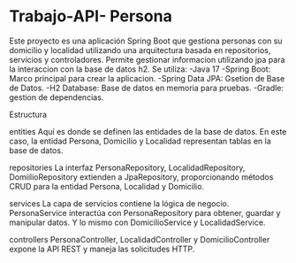 # Trabajo-API- Persona
Este proyecto es una aplicación Spring Boot que gestiona personas con su domicilio y localidad utilizando una arquitectura basada en repositorios, servicios y controladores.
Permite gestionar informacion utilizando jpa para la interaccion con la base de datos h2.
Se utiliza:
-Java 17
-Spring Boot: Marco principal para crear la aplicacion.
-Spring Data JPA: Gsetion de Base de Datos.
-H2 Database: Base de datos en memoria para pruebas.
-Gradle: gestion de dependencias. 

Estructura

entities
Aquí es donde se definen las entidades de la base de datos. En este caso, la entidad Persona, Domicilio y Localidad representan tablas en la base de datos.

repositories
La interfaz PersonaRepository, LocalidadRepository, DomiilioRepository extienden a JpaRepository, proporcionando métodos CRUD para la entidad Persona, Localidad y Domicilio.

services
La capa de servicios contiene la lógica de negocio. PersonaService interactúa con PersonaRepository para obtener, guardar y manipular datos. Y lo mismo con DomicilioService y LocalidadService.

controllers
PersonaController, LocalidadController y DomicilioController expone la API REST y maneja las solicitudes HTTP.


